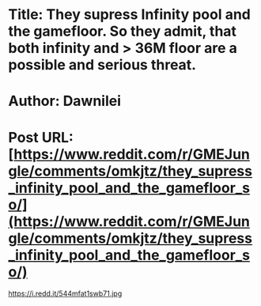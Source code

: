 # Title: They supress Infinity pool and the gamefloor. So they admit, that both infinity and > 36M floor are a possible and serious threat.
# Author: Dawnilei
# Post URL: [https://www.reddit.com/r/GMEJungle/comments/omkjtz/they_supress_infinity_pool_and_the_gamefloor_so/](https://www.reddit.com/r/GMEJungle/comments/omkjtz/they_supress_infinity_pool_and_the_gamefloor_so/)


https://i.redd.it/544mfat1swb71.jpg
